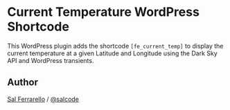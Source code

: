 # Current Temperature WordPress Shortcode

This WordPress plugin adds the shortcode `[fe_current_temp]` to display the current temperature at a given Latitude and Longitude using the Dark Sky API and WordPress transients.

## Author

[Sal Ferrarello](https://salferrarello.com) / [@salcode](https://twitter.com/salcode)
